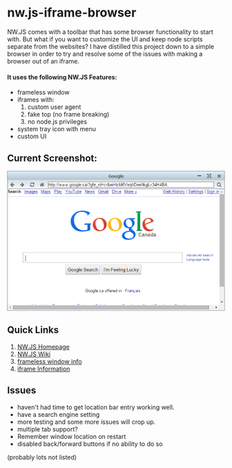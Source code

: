 # nw.js-iframe-browser

NW.JS comes with a toolbar that has some browser functionality to start with. But what if you want to customize the UI and keep node scripts separate from the websites? I have distilled this project down to a simple browser in order to try and resolve some of the issues with making a browser out of an iframe. 

#### It uses the following NW.JS Features: ####

- frameless window
- iframes with:
	1. custom user agent
	2. fake top (no frame breaking)
	3. no node.js privileges
- system tray icon with menu
- custom UI

## Current Screenshot: ##

![Example](https://raw.githubusercontent.com/gdbate/nw.js-iframe-browser/master/example.png)

## Quick Links ##

1. [NW.JS Homepage](http://nwjs.io/)
2. [NW.JS Wiki](https://github.com/nwjs/nw.js/wiki)
3. [frameless window info](https://github.com/nwjs/nw.js/wiki/Frameless-window)
4. [iframe Information](https://github.com/nwjs/nw.js/wiki/Mini-browser-in-iframe)

## Issues ##

- haven't had time to get location bar entry working well.
- have a search engine setting
- more testing and some more issues will crop up.
- multiple tab support?
- Remember window location on restart
- disabled back/forward buttons if no ability to do so

(probably lots not listed)
 
